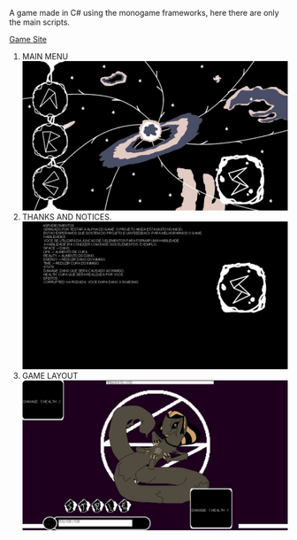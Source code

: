 A game made in C# using the monogame frameworks, here there are only the main scripts.

[Game Site]([URL](https://raulronald.itch.io/monsters-of-creation)https://raulronald.itch.io/monsters-of-creation)

01. MAIN MENU
![Texto Alternativo](painels/menu.jpg)
02. THANKS AND NOTICES.
![Texto Alternativo](painels/notices.jpg)
03. GAME LAYOUT
![Texto Alternativo](painels/game.jpg)
